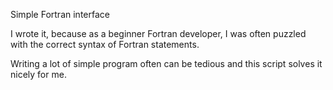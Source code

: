 Simple Fortran interface

I wrote it, because as a beginner Fortran developer, I was often puzzled with
the correct syntax of Fortran statements.

Writing a lot of simple program often can be tedious and this script solves it
nicely for me.
